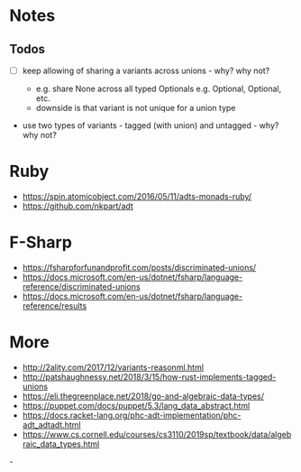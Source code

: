 # Notes

## Todos

- [ ] keep allowing of sharing a variants across unions - why? why not?

  - e.g. share None across all typed Optionals e.g. Optional<Hash>, Optional<Array>, etc.
  - downside is that variant is not unique for a union type

- use two types of variants - tagged (with union) and untagged - why? why not?


# Ruby

- <https://spin.atomicobject.com/2016/05/11/adts-monads-ruby/>
- <https://github.com/nkpart/adt>
  
  
# F-Sharp

- <https://fsharpforfunandprofit.com/posts/discriminated-unions/>
- <https://docs.microsoft.com/en-us/dotnet/fsharp/language-reference/discriminated-unions>
- <https://docs.microsoft.com/en-us/dotnet/fsharp/language-reference/results>



# More

- <http://2ality.com/2017/12/variants-reasonml.html>
- <http://patshaughnessy.net/2018/3/15/how-rust-implements-tagged-unions>
- <https://eli.thegreenplace.net/2018/go-and-algebraic-data-types/>
- <https://puppet.com/docs/puppet/5.3/lang_data_abstract.html>
- <https://docs.racket-lang.org/phc-adt-implementation/phc-adt_adtadt.html>
- <https://www.cs.cornell.edu/courses/cs3110/2019sp/textbook/data/algebraic_data_types.html>

<!-->

- <https://en.wikipedia.org/wiki/Algebraic_data_type>
